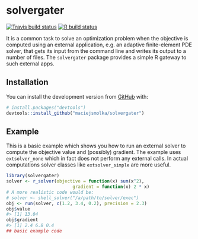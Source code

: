 
<!-- README.md is generated from README.Rmd. Please edit that file -->

# solvergater

<!-- badges: start -->

[![Travis build
status](https://travis-ci.org/maciejsmolka/solvergater.svg?branch=master)](https://travis-ci.org/maciejsmolka/solvergater)
[![R build
status](https://github.com/maciejsmolka/solvergater/workflows/R-CMD-check/badge.svg)](https://github.com/maciejsmolka/solvergater/actions)
<!-- badges: end -->

It is a common task to solve an optimization problem when the objective
is computed using an external application, e.g. an adaptive
finite-element PDE solver, that gets its input from the command line and
writes its output to a number of files. The `solvergater` package
provides a simple R gateway to such external apps.

## Installation

<!--
You can install the released version of solvergater from 
[CRAN](https://CRAN.R-project.org) with:
-->

<!--
``` r
install.packages("solvergater")
```
-->

<!--
And 
-->

You can install the development version from
[GitHub](https://github.com/) with:

``` r
# install.packages("devtools")
devtools::install_github("maciejsmolka/solvergater")
```

## Example

This is a basic example which shows you how to run an external solver to
compute the objective value and (possibly) gradient. The example uses
`extsolver_none` which in fact does not perform any external calls. In
actual computations solver classes like `extsolver_simple` are more
useful.

``` r
library(solvergater)
solver <- r_solver(objective = function(x) sum(x^2), 
                         gradient = function(x) 2 * x)
# A more realistic code would be:
# solver <- shell_solver("/a/path/to/solver/exec")
obj <- run(solver, c(1.2, 3.4, 0.2), precision = 2.3)
obj$value
#> [1] 13.04
obj$gradient
#> [1] 2.4 6.8 0.4
## basic example code
```
